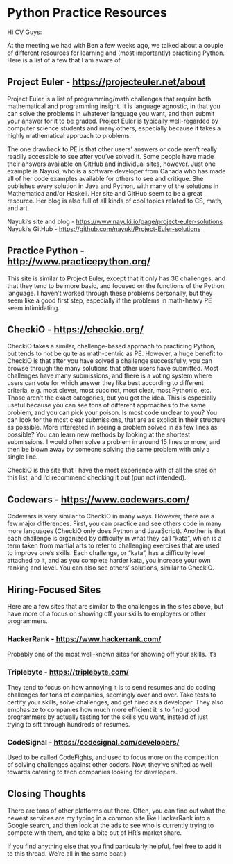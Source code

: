 # Python Practice Resources

Hi CV Guys:

At the meeting we had with Ben a few weeks ago, we talked about a couple of different resources for learning and (most importantly) practicing Python. Here is a list of a few that I am aware of.

## Project Euler - https://projecteuler.net/about
Project Euler is a list of programming/math challenges that require both mathematical and programming insight. It is language agnostic, in that you can solve the problems in whatever language you want, and then submit your answer for it to be graded. Project Euler is typically well-regarded by computer science students and many others, especially because it takes a highly mathematical approach to problems.

The one drawback to PE is that other users’ answers or code aren’t really readily accessible to see after you’ve solved it. Some people have made their answers available on GitHub and individual sites, however. Just one example is Nayuki, who is a software developer from Canada who has made all of her code examples available for others to see and critique. She publishes every solution in Java and Python, with many of the solutions in Mathematica and/or Haskell. Her site and GitHub seem to be a great resource. Her blog is also full of all kinds of cool topics related to CS, math, and art.

Nayuki’s site and blog - https://www.nayuki.io/page/project-euler-solutions  
Nayuki’s GitHub - https://github.com/nayuki/Project-Euler-solutions

## Practice Python - http://www.practicepython.org/
This site is similar to Project Euler, except that it only has 36 challenges, and that they tend to be more basic, and focused on the functions of the Python language. I haven’t worked through these problems personally, but they seem like a good first step, especially if the problems in math-heavy PE seem intimidating.

## CheckiO - https://checkio.org/
CheckiO takes a similar, challenge-based approach to practicing Python, but tends to not be quite as math-centric as PE. However, a huge benefit to CheckiO is that after you have solved a challenge successfully, you can browse through the many solutions that other users have submitted. Most challenges have many submissions, and there is a voting system where users can vote for which answer they like best according to different criteria, e.g. most clever, most succinct, most clear, most Pythonic, etc. Those aren’t the exact categories, but you get the idea. This is especially useful because you can see tons of different approaches to the same problem, and you can pick your poison. Is most code unclear to you? You can look for the most clear submissions, that are as explicit in their structure as possible. More interested in seeing a problem solved in as few lines as possible? You can learn new methods by looking at the shortest submissions. I would often solve a problem in around 15 lines or more, and then be blown away by someone solving the same problem with only a single line.

CheckiO is the site that I have the most experience with of all the sites on this list, and I’d recommend checking it out (pun not intended).

## Codewars - https://www.codewars.com/
Codewars is very similar to CheckiO in many ways. However, there are a few major differences. First, you can practice and see others code in many more languages (CheckiO only does Python and JavaScript). Another is that each challenge is organized by difficulty in what they call “kata”, which is a term taken from martial arts to refer to challenging exercises that are used to improve one’s skills. Each challenge, or “kata”, has a difficulty level attached to it, and as you complete harder kata, you increase your own ranking and level. You can also see others’ solutions, similar to CheckiO.

## Hiring-Focused Sites
Here are a few sites that are similar to the challenges in the sites above, but have more of a focus on showing off your skills to employers or other programmers.

### HackerRank - https://www.hackerrank.com/
Probably one of the most well-known sites for showing off your skills. It’s 

### Triplebyte - https://triplebyte.com/
They tend to focus on how annoying it is to send resumes and do coding challenges for tons of companies, seemingly over and over. Take tests to certify your skills, solve challenges, and get hired as a developer. They also emphasize to companies how much more efficient it is to find good programmers by actually testing for the skills you want, instead of just trying to sift through hundreds of resumes.

### CodeSignal - https://codesignal.com/developers/
Used to be called CodeFights, and used to focus more on the competition of solving challenges against other coders. Now, they’ve shifted as well towards catering to tech companies looking for developers.

## Closing Thoughts
There are tons of other platforms out there. Often, you can find out what the newest services are my typing in a common site like HackerRank into a Google search, and then look at the ads to see who is currently trying to compete with them, and take a bite out of HR’s market share.

If you find anything else that you find particularly helpful, feel free to add it to this thread. We’re all in the same boat:)
